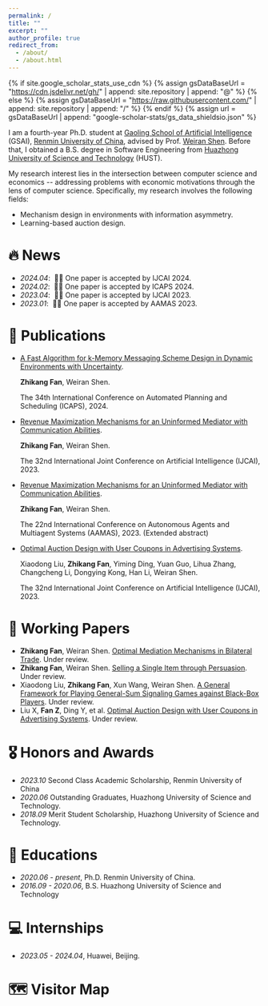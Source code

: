```yaml
---
permalink: /
title: ""
excerpt: ""
author_profile: true
redirect_from: 
  - /about/
  - /about.html
---
```


{% if site.google_scholar_stats_use_cdn %}
{% assign gsDataBaseUrl = "https://cdn.jsdelivr.net/gh/" | append: site.repository | append: "@" %}
{% else %}
{% assign gsDataBaseUrl = "https://raw.githubusercontent.com/" | append: site.repository | append: "/" %}
{% endif %}
{% assign url = gsDataBaseUrl | append: "google-scholar-stats/gs_data_shieldsio.json" %}

<span class='anchor' id='about-me'></span>

I am a fourth-year Ph.D. student at [Gaoling School of Artificial Intelligence](http://ai.ruc.edu.cn/english/index.htm) (GSAI), [Renmin University of China](https://en.ruc.edu.cn/), advised by Prof. [Weiran Shen](https://www.weiran-shen.info/). Before that, I obtained a B.S. degree in Software Engineering from [Huazhong University of Science and Technology](https://english.hust.edu.cn/) (HUST).

My research interest lies in the intersection between computer science and economics -- addressing problems with economic motivations through the lens of computer science. Specifically, my research involves the following fields:
- Mechanism design in environments with information asymmetry.
- Learning-based auction design.


# 🔥 News
- *2024.04*: &nbsp;🎉🎉 One paper is accepted by IJCAI 2024.
- *2024.02*: &nbsp;🎉🎉 One paper is accepted by ICAPS 2024. 
- *2023.04*: &nbsp;🎉🎉 One paper is accepted by IJCAI 2023.
- *2023.01*: &nbsp;🎉🎉 One paper is accepted by AAMAS 2023.

# 📝 Publications 

<!-- 
<div class='paper-box'><div class='paper-box-image'><div><div class="badge">CVPR 2016</div><img src='images/500x300.png' alt="sym" width="100%"></div></div>
<div class='paper-box-text' markdown="1">

[Deep Residual Learning for Image Recognition](https://openaccess.thecvf.com/content_cvpr_2016/papers/He_Deep_Residual_Learning_CVPR_2016_paper.pdf)

**Kaiming He**, Xiangyu Zhang, Shaoqing Ren, Jian Sun


[**Project**](https://scholar.google.com/citations?view_op=view_citation&hl=zh-CN&user=DhtAFkwAAAAJ&citation_for_view=DhtAFkwAAAAJ:ALROH1vI_8AC) <strong><span class='show_paper_citations' data='DhtAFkwAAAAJ:ALROH1vI_8AC'></span></strong>
- Lorem ipsum dolor sit amet, consectetur adipiscing elit. Vivamus ornare aliquet ipsum, ac tempus justo dapibus sit amet. 
</div>
</div>
-->


- [A Fast Algorithm for k-Memory Messaging Scheme Design in Dynamic Environments with Uncertainty](https://openreview.net/pdf?id=S92C7ywZAQ).

  **Zhikang Fan**, Weiran Shen.

  The 34th International Conference on Automated Planning and Scheduling (ICAPS), 2024.
- [Revenue Maximization Mechanisms for an Uninformed Mediator with Communication Abilities](https://www.ijcai.org/proceedings/2023/0300.pdf).

  **Zhikang Fan**, Weiran Shen. 

  The 32nd International Joint Conference on Artificial Intelligence (IJCAI), 2023.
- [Revenue Maximization Mechanisms for an Uninformed Mediator with Communication Abilities](https://www.ifaamas.org/Proceedings/aamas2023/pdfs/p2922.pdf).

  **Zhikang Fan**, Weiran Shen. 

  The 22nd International Conference on Autonomous Agents and Multiagent Systems (AAMAS), 2023. (Extended abstract)
- [Optimal Auction Design with User Coupons in Advertising Systems](https://zhikang-fan.github.io/).

  Xiaodong Liu, **Zhikang Fan**, Yiming Ding, Yuan Guo, Lihua Zhang, Changcheng Li, Dongying Kong, Han Li, Weiran Shen.

  The 32nd International Joint Conference on Artificial Intelligence (IJCAI), 2023.

# 📝 Working Papers 
- **Zhikang Fan**, Weiran Shen. [Optimal Mediation Mechanisms in Bilateral Trade](https://zhikang-fan.github.io/). Under review.
- **Zhikang Fan**, Weiran Shen. [Selling a Single Item through Persuasion](https://zhikang-fan.github.io/). Under review.
- Xiaodong Liu, **Zhikang Fan**, Xun Wang, Weiran Shen. [A General Framework for Playing General-Sum Signaling Games against Black-Box Players](https://zhikang-fan.github.io/). Under review.
- Liu X, **Fan Z**, Ding Y, et al. [Optimal Auction Design with User Coupons in Advertising Systems](https://zhikang-fan.github.io/). Under review.

# 🎖 Honors and Awards
- *2023.10* Second Class Academic Scholarship, Renmin University of China
- *2020.06* Outstanding Graduates, Huazhong University of Science and Technology.
- *2018.09* Merit Student Scholarship, Huazhong University of Science and Technology.

# 📖 Educations
- *2020.06 - present*, Ph.D. Renmin University of China. 
- *2016.09 - 2020.06*, B.S. Huazhong University of Science and Technology

<!--
# 💬 Invited Talks
- *2021.06*, Lorem ipsum dolor sit amet, consectetur adipiscing elit. Vivamus ornare aliquet ipsum, ac tempus justo dapibus sit amet. 
- *2021.03*, Lorem ipsum dolor sit amet, consectetur adipiscing elit. Vivamus ornare aliquet ipsum, ac tempus justo dapibus sit amet.  \| [\[video\]](https://github.com/)
-->

# 💻 Internships
- *2023.05 - 2024.04*, Huawei, Beijing.

# 🗺️ Visitor Map

<script type="text/javascript" src="//rf.revolvermaps.com/0/0/8.js?i=5pudaj4xnp2&amp;m=0&amp;c=ff0000&amp;cr1=ffffff&amp;f=arial&amp;l=33" async="async"></script>
